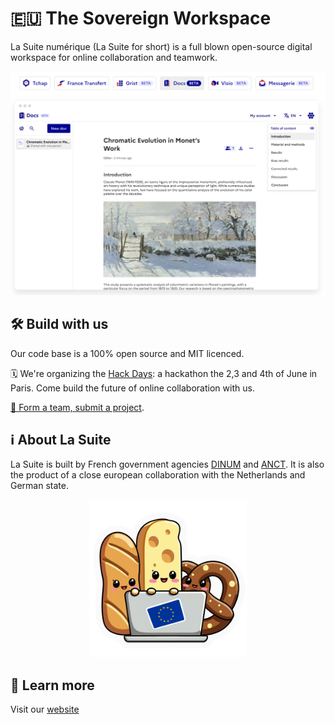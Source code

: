 # 🇪🇺 The Sovereign Workspace
La Suite numérique (La Suite for short) is a full blown open-source digital workspace for online collaboration and teamwork. 

<img src="/assets/apps.png">

## 🛠️ Build with us
Our code base is a 100% open source and MIT licenced.

🗓️ We're organizing the [Hack Days](https://hackdays.numerique.gouv.fr/): a hackathon the 2,3 and 4th of June in Paris.
Come build the future of online collaboration with us. 

[🚀 Form a team, submit a project](https://github.com/suitenumerique/hackdays2025).

## ℹ️ About La Suite
La Suite is built by French government agencies [DINUM](https://www.numerique.gouv.fr/) and [ANCT](https://anct.gouv.fr/). 
It is also the product of a close european collaboration with the Netherlands and German state.

<p align="center">
  <img src="/assets/europe_opensource.png" width="50%"/>
</p>


## 🔗 Learn more
Visit our [website](https://lasuite.numerique.gouv.fr/en)